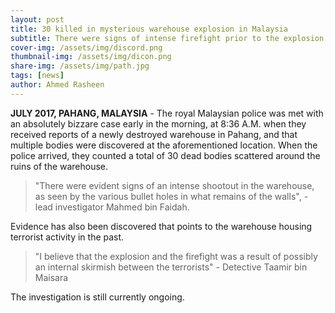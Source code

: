 ```yaml
---
layout: post
title: 30 killed in mysterious warehouse explosion in Malaysia
subtitle: There were signs of intense firefight prior to the explosion, says Malaysian police
cover-img: /assets/img/discord.png
thumbnail-img: /assets/img/dicon.png
share-img: /assets/img/path.jpg
tags: [news]
author: Ahmed Rasheen
---
```


**JULY 2017, PAHANG, MALAYSIA** - The royal Malaysian police was met with an absolutely bizzare case early in the morning, at 8:36 A.M. when they received reports of a newly destroyed warehouse in Pahang, and that multiple bodies were discovered at the aforementioned location. When the police arrived, they counted a total of 30 dead bodies scattered around the ruins of the warehouse. 

> "There were evident signs of an intense shootout in the warehouse, as seen by the various bullet holes in what remains of the walls", - lead investigator Mahmed bin Faidah. 

Evidence has also been discovered that points to the warehouse housing terrorist activity in the past.

> "I believe that the explosion and the firefight was a result of possibly an internal skirmish between the terrorists" - Detective Taamir bin Maisara

The investigation is still currently ongoing.
 
